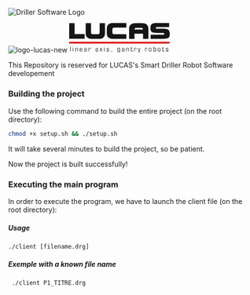 ![Driller Software Logo](https://github.com/yaxsomo/Driller_Software/assets/71334330/424f8deb-634d-4723-9bee-233300963045)
                                                                                   
                                                                                                                           

![logo-lucas-new](https://github.com/yaxsomo/Driller_Software/assets/71334330/c1de8dd2-ce07-428b-8066-6b76845597f3)<?xml version="1.0" encoding="UTF-8"?> <svg xmlns="http://www.w3.org/2000/svg" height="60.5" viewBox="0 0 204.6 60.5" width="204.6"><g transform="translate(-31.031 -31.534)"><g><path d="m31.1 69.7h204.4v3.5h-204.4z" fill="#dc1316"></path><g fill="#161615"><path d="m42 31.9h-11v31.6h31.5v-9.5h-20.5z"></path><path d="m93 31.9v18.1c0 3.3-1 4.4-4.2 4.4h-9.1c-.6 0-1.2 0-1.8-.2-1.8-.4-2.4-1.6-2.4-4.2v-18.1h-10.9v20.1c0 5.3 1.9 8.7 5.7 10.5 2.3 1 4.9 1.4 7.4 1.4h13.1c8.8 0 13.1-3.9 13.1-11.9v-20.1"></path><path d="m107.6 43.2v8.9c0 6 2.3 9 5.7 10.4 2.7 1 5.5 1.4 8.4 1.3h25.7v-9.5h-24.2c-.8 0-1.7-.1-2.5-.3-1.4-.5-1.8-1.8-1.8-4.8v-3.2c0-3.4.7-5.1 4.8-5.1h23.7v-9.5h-25.7c-7.3.1-14.1 1.6-14.1 11.8"></path><path d="m233.6 46.1s-.1-.1-.1-.2c-2.4-2.4-7-2.8-16.2-2.8-4.7 0-8 0-9.3-.4-.2-.1-.3-.1-.5-.3-.1-.1-.2-.3-.2-1.1 0-.9.9-1.4 2.6-1.4h24.6v-.9-7.6h-25.2c-12 0-12.9 4.5-12.9 10.5 0 4.1.6 6.5 2.9 8s6.4 1.9 13.4 1.9c7.5 0 10.3.1 11.3.6.6.3.6.7.6 1.3 0 1.1-.5 1.6-3 1.6h-24.8v8.5h23.2c12.2 0 15.8-1.3 15.8-10.2-.2-3.7-.8-6-2.2-7.5"></path><path d="m188.2 34.1c-2.1-1.5-5.1-2.2-9-2.2h-13.1c-8.8 0-13.1 3.9-13.1 11.8v20.1h10.9v-10.4h17.5v10.4h10.9v-20.1c0-4.5-1.4-7.7-4.1-9.6m-6.9 10.8h-17.4c.2-2.7 1.2-3.6 4.2-3.6h9.1c.9 0 1.7.1 2.6.4.9.5 1.4 1.5 1.5 3.2z"></path></g></g><g fill="#161615"><path d="m33.1 79.2h.9v10.1h-.9z"></path><path d="m38.4 79.2h.9v1.2h-.9zm0 3h.9v7.1h-.9z"></path><path d="m43.6 82.2h.9v.9c.4-.7 1.2-1.2 2-1 1.7 0 2.1.8 2.1 2.2v5h-.9v-4.8c0-.8-.2-1.6-1.4-1.6-1.1 0-1.8.4-1.8 1.9v4.5h-.9z"></path><path d="m53.4 86v.7c0 1.6.3 2 1.5 2 1.4 0 1.8 0 1.8-1.4h.9v.3c0 1.4-.3 2-2.5 2-2.4 0-2.6-.8-2.6-3.7 0-3 .5-3.7 2.6-3.7s2.5.9 2.5 2.8v1zm3.3-.9c0-1.5 0-2.2-1.6-2.2s-1.6.7-1.6 2.2z"></path><path d="m65.8 88.8c-.5.6-1.3.8-2.1.7-1.8 0-2.2-.9-2.2-2.2 0-1.4.3-2.2 2.2-2.2 1.4 0 1.7.2 2 .6v-1.3c0-1-.1-1.4-1.6-1.4s-1.5.4-1.5 1.3h-.9v-.4c0-.9.2-1.7 2.4-1.7 2 0 2.4.6 2.4 2v5.2h-.8zm-1.7-.2c1.2 0 1.7-.3 1.7-1.4s-.5-1.4-1.7-1.4-1.7.3-1.7 1.4.5 1.4 1.7 1.4z"></path><path d="m70.6 82.2h.9v.9c.3-.7.9-1.1 1.7-1 1.1 0 1.7.5 1.7 1.9v.6h-.9c0-1.3-.1-1.7-1.2-1.7-.9 0-1.4.5-1.4 1.5v5h-.9v-7.2z"></path><path d="m88.9 88.8c-.5.6-1.3.8-2.1.7-1.8 0-2.2-.9-2.2-2.2 0-1.4.3-2.2 2.2-2.2 1.4 0 1.7.2 2 .6v-1.3c0-1-.1-1.4-1.6-1.4s-1.5.4-1.5 1.3h-.9v-.4c0-.9.2-1.7 2.4-1.7 2 0 2.4.6 2.4 2v5.2h-.8zm-1.7-.2c1.2 0 1.7-.3 1.7-1.4s-.5-1.4-1.7-1.4-1.7.3-1.7 1.4.5 1.4 1.7 1.4z"></path><path d="m95.3 85.7-1.9-3.4h1l1.4 2.6 1.4-2.6h1l-1.9 3.4 2.1 3.7h-1.1l-1.5-2.9-1.5 2.9h-1.1z"></path><path d="m102.2 79.2h.9v1.2h-.9zm0 3h.9v7.1h-.9z"></path><path d="m108.2 87.2c0 1.2.2 1.5 1.5 1.5 1.4 0 1.7-.2 1.7-1.4 0-.9-.1-1-1.8-1.1-1.8-.1-2.3-.4-2.3-1.9s.3-2.1 2.4-2.1 2.5.5 2.5 2h-.9c0-1.1-.3-1.2-1.6-1.2-1.2 0-1.5.1-1.5 1.2 0 1 .1 1.1 1.6 1.2 2.1.1 2.4.3 2.4 1.9 0 1.7-.3 2.3-2.6 2.3-1.6 0-2.4-.2-2.4-2.3h1z"></path><path d="m117 88.1h1v1.5c0 1.2-.4 1.3-1.1 1.3v-.6c.4 0 .5-.1.5-1h-.4z"></path><path d="m133.5 88.1c-.4.7-1.1 1.1-1.9 1-2.3 0-2.5-1.5-2.5-3.5s.2-3.5 2.5-3.5c.8-.1 1.6.3 1.9 1.1v-1h.9v7.1c0 2.1-.7 2.7-2.8 2.7-1.4 0-2.2-.5-2.2-2h.9c0 .8.4 1.1 1.5 1.1 1.5 0 1.8-.3 1.8-2zm-1.8.1c1.5 0 1.8-.6 1.8-2.6s-.3-2.6-1.8-2.6-1.6.7-1.6 2.6.1 2.6 1.6 2.6z"></path><path d="m142.6 88.8c-.5.6-1.3.8-2.1.7-1.8 0-2.2-.9-2.2-2.2 0-1.4.3-2.2 2.2-2.2 1.4 0 1.7.2 2 .6v-1.3c0-1-.1-1.4-1.6-1.4s-1.5.4-1.5 1.3h-.9v-.4c0-.9.2-1.7 2.4-1.7 2 0 2.4.6 2.4 2v5.2h-.8zm-1.7-.2c1.2 0 1.7-.3 1.7-1.4s-.5-1.4-1.7-1.4-1.7.3-1.7 1.4.5 1.4 1.7 1.4z"></path><path d="m147.4 82.2h.9v.9c.4-.7 1.2-1.2 2-1 1.7 0 2.1.8 2.1 2.2v5h-.9v-4.8c0-.8-.2-1.6-1.4-1.6-1.1 0-1.9.4-1.9 1.9v4.5h-.9z"></path><path d="m156.6 83h-.7v-.8h.7v-1.7h.9v1.7h2.3v.8h-2.3v4.8c0 .6.2.9.8.9.7 0 1-.1 1-1.7h.8c0 2.3-.7 2.5-1.8 2.5-1.3 0-1.7-.4-1.7-1.5z"></path><path d="m163.6 82.2h.9v.9c.3-.7.9-1.1 1.7-1 1.1 0 1.7.5 1.7 1.9v.6h-.9c0-1.3-.1-1.7-1.2-1.7-.9 0-1.4.5-1.4 1.5v5h-.9v-7.2z"></path><path d="m171.5 91.1c1.1 0 1.3-.2 1.7-1.7h-.4l-2.1-7.1h.9l1.8 6.2 1.5-6.2h.9l-1.9 7.9c-.3 1.2-.9 1.9-2 1.9-.1 0-.3 0-.4-.1z"></path><path d="m185.7 82.2h.9v.9c.3-.7.9-1.1 1.7-1 1.1 0 1.7.5 1.7 1.9v.6h-.8c0-1.3-.1-1.7-1.2-1.7-.9 0-1.4.5-1.4 1.5v5h-.9z"></path><path d="m195.9 82.1c2.4 0 2.6.8 2.6 3.7 0 3-.3 3.7-2.6 3.7s-2.6-.7-2.6-3.7c-.1-2.8.2-3.7 2.6-3.7zm0 6.6c1.4 0 1.7-.2 1.7-2.9s-.2-2.9-1.7-2.9-1.7.2-1.7 2.9.2 2.9 1.7 2.9z"></path><path d="m202.5 79.2h.9v3.9c.4-.7 1.2-1.1 2-1 1.9 0 2.4.9 2.4 3.7s-.5 3.7-2.5 3.7c-.8.1-1.5-.3-1.8-1v.9h-.9zm2.6 3.8c-1.3 0-1.7.6-1.7 2.4 0 2.7.2 3.2 1.7 3.2 1.4 0 1.7-.3 1.7-2.8s-.3-2.8-1.7-2.8z"></path><path d="m214.1 82.1c2.4 0 2.6.8 2.6 3.7 0 3-.3 3.7-2.6 3.7s-2.6-.7-2.6-3.7c0-2.8.3-3.7 2.6-3.7zm0 6.6c1.4 0 1.7-.2 1.7-2.9s-.2-2.9-1.7-2.9-1.7.2-1.7 2.9.3 2.9 1.7 2.9z"></path><path d="m220.9 83h-.7v-.8h.7v-1.7h.9v1.7h2.3v.8h-2.3v4.8c0 .6.2.9.8.9.7 0 1-.1 1-1.7h.8c0 2.3-.7 2.5-1.8 2.5-1.3 0-1.7-.4-1.7-1.5z"></path><path d="m228.7 87.2c0 1.2.2 1.5 1.5 1.5 1.4 0 1.7-.2 1.7-1.4 0-.9-.1-1-1.8-1.1-1.8-.1-2.3-.4-2.3-1.9s.3-2.1 2.4-2.1 2.5.5 2.5 2h-.9c0-1.1-.3-1.2-1.6-1.2-1.2 0-1.5.1-1.5 1.2 0 1 .1 1.1 1.6 1.2 2.1.1 2.4.3 2.4 1.9 0 1.7-.3 2.3-2.6 2.3-1.6 0-2.4-.2-2.4-2.3h1z"></path></g></g></svg> 


This Repository is reserved for LUCAS's Smart Driller Robot Software developement

### Building the project
Use the following command to build the entire project (on the root directory):

```bash
chmod +x setup.sh && ./setup.sh
```
It will take several minutes to build the project, so be patient.

Now the project is built successfully!

### Executing the main program

In order to execute the program, we have to launch the client file (on the root directory):

##### Usage 
```
./client [filename.drg]
```
##### Exemple with a known file name 
```bash
 ./client P1_TITRE.drg 
```



